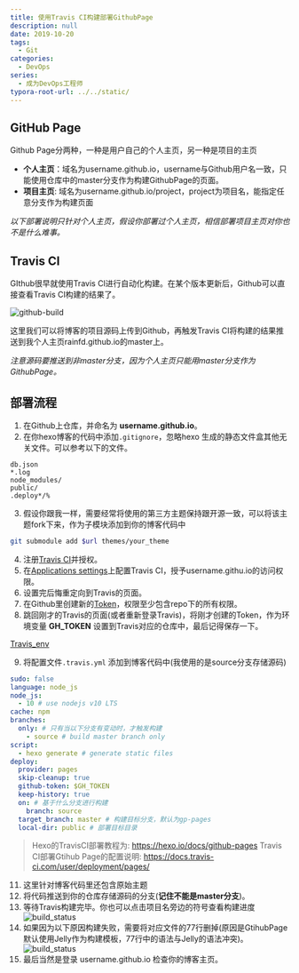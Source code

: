 ```yaml
---
title: 使用Travis CI构建部署GithubPage
description: null
date: 2019-10-20
tags:
  - Git
categories:
  - DevOps
series:
  - 成为DevOps工程师
typora-root-url: ../../static/
---
```


<!--more-->

## GitHub Page

Github Page分两种，一种是用户自己的个人主页，另一种是项目的主页

- **个人主页**：域名为username.github.io，username与Github用户名一致，只能使用仓库中的master分支作为构建GithubPage的页面。
- **项目主页**:  域名为username.github.io/project，project为项目名，能指定任意分支作为构建页面

*以下部署说明只针对个人主页，假设你部署过个人主页，相信部署项目主页对你也不是什么难事。*

## Travis CI

GIthub很早就使用Travis CI进行自动化构建。在某个版本更新后，Github可以直接查看Travis CI构建的结果了。

![github-build](/img/8/github_build.png)

这里我们可以将博客的项目源码上传到Github，再触发Travis CI将构建的结果推送到我个人主页rainfd.github.io的master上。

*注意源码要推送到非master分支，因为个人主页只能用master分支作为GithubPage。*

## 部署流程

1. 在Github上仓库，并命名为 **username.github.io**。
2. 在你hexo博客的代码中添加`.gitignore`，忽略hexo 生成的静态文件盒其他无关文件。可以参考以下的文件。

  ```plain
  db.json
  *.log
  node_modules/
  public/
  .deploy*/%
  ```

3. 假设你跟我一样，需要经常将使用的第三方主题保持跟开源一致，可以将该主题fork下来，作为子模块添加到你的博客代码中

```bash
git submodule add $url themes/your_theme
```

4. 注册[Travis CI](https://github.com/marketplace/travis-ci)并授权。
5. 在[Applications settings](https://github.com/settings/installations)上配置Travis CI，授予username.githu.io的访问权限。
6. 设置完后悔重定向到Travis的页面。
7. 在Github里创建新的[Token](https://github.com/settings/tokens)，权限至少包含repo下的所有权限。
8. 跳回刚才的Travis的页面(或者重新登录Travis)，将刚才创建的Token，作为环境变量 **GH_TOKEN** 设置到Travis对应的仓库中，最后记得保存一下。

[Travis_env](/img/8/travis_env.png)

9. 将配置文件`.travis.yml` 添加到博客代码中(我使用的是source分支存储源码)

```yaml
sudo: false
language: node_js
node_js:
  - 10 # use nodejs v10 LTS
cache: npm
branches:
  only: # 只有当以下分支有变动时，才触发构建
    - source # build master branch only
script:
  - hexo generate # generate static files
deploy:
  provider: pages
  skip-cleanup: true
  github-token: $GH_TOKEN
  keep-history: true
  on: # 基于什么分支进行构建
    branch: source
  target_branch: master # 构建目标分支，默认为gp-pages
  local-dir: public # 部署目标目录
```

> Hexo的TravisCI部署教程为: <https://hexo.io/docs/github-pages>
> Travis CI部署Gtihub Page的配置说明: <https://docs.travis-ci.com/user/deployment/pages/>

11. 这里针对博客代码里还包含原始主题
12. 将代码推送到你的仓库存储源码的分支(**记住不能是master分支**)。
13. 等待Travis构建完毕。你也可以点击项目名旁边的符号查看构建进度
![build_status](/img/8/build_status.png)
14. 如果因为以下原因构建失败，需要将对应文件的77行删掉(原因是GtihubPage默认使用Jelly作为构建模板，77行中的语法与Jelly的语法冲突)。
![build_status](/img/8/build_failed.png)
15. 最后当然是登录 username.github.io 检查你的博客主页。